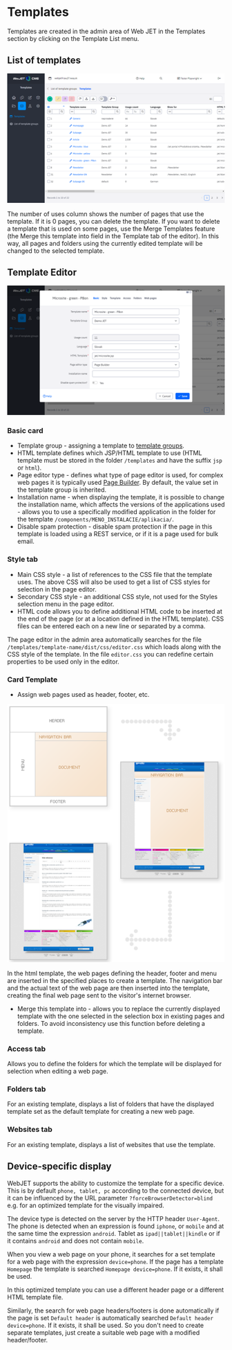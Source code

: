 # Templates

Templates are created in the admin area of Web JET in the Templates section by clicking on the Template List menu.

## List of templates

![](templates.png)

The number of uses column shows the number of pages that use the template. If it is 0 pages, you can delete the template. If you want to delete a template that is used on some pages, use the Merge Templates feature (the Merge this template into field in the Template tab of the editor). In this way, all pages and folders using the currently edited template will be changed to the selected template.

## Template Editor

![](templates-edit.png)

### Basic card

- Template group - assigning a template to [template groups](template-groups.md).
- HTML template defines which JSP/HTML template to use (HTML template must be stored in the folder `/templates` and have the suffix `jsp` or `html`).
- Page editor type - defines what type of page editor is used, for complex web pages it is typically used [Page Builder](../page-builder/README.md). By default, the value set in the template group is inherited.
- Installation name - when displaying the template, it is possible to change the installation name, which affects the versions of the applications used - allows you to use a specifically modified application in the folder for the template `/components/MENO_INSTALACIE/aplikacia/`.
- Disable spam protection - disable spam protection if the page in this template is loaded using a REST service, or if it is a page used for bulk email.

### Style tab

- Main CSS style - a list of references to the CSS file that the template uses. The above CSS will also be used to get a list of CSS styles for selection in the page editor.
- Secondary CSS style - an additional CSS style, not used for the Styles selection menu in the page editor.
- HTML code allows you to define additional HTML code to be inserted at the end of the page (or at a location defined in the HTML template).
CSS files can be entered each on a new line or separated by a comma.

The page editor in the admin area automatically searches for the file `/templates/template-name/dist/css/editor.css` which loads along with the CSS style of the template. In the file `editor.css` you can redefine certain properties to be used only in the editor.

### Card Template

- Assign web pages used as header, footer, etc.

![](disp_process.png)

In the html template, the web pages defining the header, footer and menu are inserted in the specified places to create a template. The navigation bar and the actual text of the web page are then inserted into the template, creating the final web page sent to the visitor's internet browser.

- Merge this template into - allows you to replace the currently displayed template with the one selected in the selection box in existing pages and folders. To avoid inconsistency use this function before deleting a template.

### Access tab

Allows you to define the folders for which the template will be displayed for selection when editing a web page.

### Folders tab

For an existing template, displays a list of folders that have the displayed template set as the default template for creating a new web page.

### Websites tab

For an existing template, displays a list of websites that use the template.

## Device-specific display

WebJET supports the ability to customize the template for a specific device. This is by default `phone, tablet, pc` according to the connected device, but it can be influenced by the URL parameter `?forceBrowserDetector=blind` e.g. for an optimized template for the visually impaired.

The device type is detected on the server by the HTTP header `User-Agent`. The phone is detected when an expression is found `iphone`, or `mobile` and at the same time the expression `android`. Tablet as `ipad||tablet||kindle` or if it contains `android` and does not contain `mobile`.

When you view a web page on your phone, it searches for a set template for a web page with the expression `device=phone`. If the page has a template `Homepage` the template is searched `Homepage device=phone`. If it exists, it shall be used.

In this optimized template you can use a different header page or a different HTML template file.

Similarly, the search for web page headers/footers is done automatically if the page is set `Default header` is automatically searched `Default header device=phone`. If it exists, it shall be used. So you don't need to create separate templates, just create a suitable web page with a modified header/footer.
